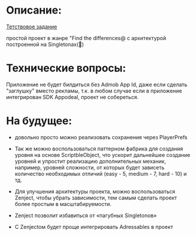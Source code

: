 # Описание:
[Тетствовое задание](https://docs.google.com/document/d/1sWQNosqufxOFCX7qO_Xsu9sIC7f6SH-UtT08NGZRkUo/edit?usp=sharing)

простой проект в жанре "Find the differences@ с архитектурой построенной на Singletonах(🤢)

# Технические вопросы:
Приложение не будет билдиться без Admob App Id, даже если сделать "заглушку" вместо рекламы, т.к. в любом случае если в приложение интегрирован SDK Appodeal, проект не собереться.


# На будущее:

- довольно просто можно реализовать сохранения через PlayerPrefs

- Так же можно воспользоваться паттерном фабрика для создания уровня на основе ScriptbleObject, что ускорит дальнейшее создание уровней и упростит реализацию дополнительных механик, например, уровней сложности, от которых будет зависеть количество необходимых отличий (easy - 5, medium - 7, hard - 10) и тд.
- Для улучшения архитектуры проекта, можно воспользоваться Zenject, чтобы убрать зависимости, тем самым сделать проект более простым в масштабируемости. 
- Zenject позволит избавиться от «пагубных Singletonов»
- С Zenjectом будет проще интегрировать Adressables в проект

